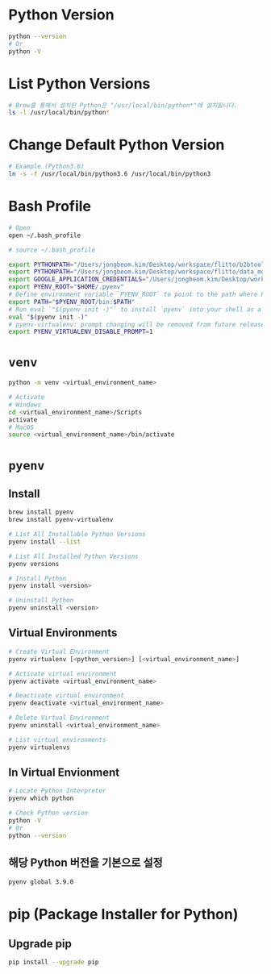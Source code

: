 # Python Version
```sh
python --version
# Or
python -V
```
# List Python Versions
```sh
# Brew를 통해서 설치된 Python은 "/usr/local/bin/python*"에 설치됩니다.
ls -l /usr/local/bin/python*
```
# Change Default Python Version
```sh
# Example (Python3.6)
ln -s -f /usr/local/bin/python3.6 /usr/local/bin/python3
```

# Bash Profile
```sh
# Open
open ~/.bash_profile

# source ~/.bash_profile
```
```sh
export PYTHONPATH="/Users/jongbeom.kim/Desktop/workspace/flitto/b2btools/apps"
export PYTHONPATH="/Users/jongbeom.kim/Desktop/workspace/flitto/data_mgmt/apps"
export GOOGLE_APPLICATION_CREDENTIALS="/Users/jongbeom.kim/Desktop/workspace/Github/Work/flitto-351906-36a591c7de9c.json"
export PYENV_ROOT="$HOME/.pyenv"
# Define environment variable `PYENV_ROOT` to point to the path where Pyenv will store its data. `"$HOME/.pyenv"` is the default. If you installed Pyenv via Git checkout, we recommend to set it to the same location as where you cloned it.
export PATH="$PYENV_ROOT/bin:$PATH"
# Run eval `"$(pyenv init -)"` to install `pyenv` into your shell as a shell function, enable shims and autocompletion
eval "$(pyenv init -)"
# pyenv-virtualenv: prompt changing will be removed from future release. configure `export PYENV_VIRTUALENV_DISABLE_PROMPT=1` to simulate the behavior.
export PYENV_VIRTUALENV_DISABLE_PROMPT=1
```

# `venv`
```sh
python -m venv <virtual_environment_name>

# Activate
# Windows
cd <virtual_environment_name>/Scripts
activate
# MacOS
source <virtual_environment_name>/bin/activate
```

# `pyenv`
## Install
```sh
brew install pyenv
brew install pyenv-virtualenv
```
```sh
# List All Installable Python Versions
pyenv install --list

# List All Installed Python Versions
pyenv versions
```
```sh
# Install Python
pyenv install <version>

# Uninstall Python
pyenv uninstall <version>
```
## Virtual Environments
```sh
# Create Virtual Environment
pyenv virtualenv [<python_version>] [<virtual_environment_name>]

# Activate virtual environment
pyenv activate <virtual_environment_name>

# Deactivate virtual environment
pyenv deactivate <virtual_environment_name>

# Delete Virtual Environment
pyenv uninstall <virtual_environment_name>

# List virtual environments
pyenv virtualenvs
```
## In Virtual Envionment
```sh
# Locate Python Interpreter
pyenv which python

# Check Python version
python -V
# Or
python --version
```
## 해당 Python 버전을 기본으로 설정
```sh
pyenv global 3.9.0
```

# pip (Package Installer for Python)
## Upgrade pip
```sh
pip install --upgrade pip
```
